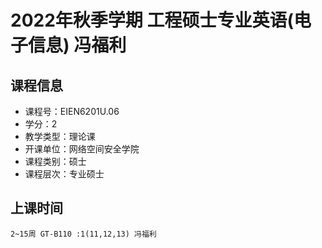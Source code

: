 # 2022年秋季学期 工程硕士专业英语(电子信息) 冯福利






## 课程信息

- 课程号：EIEN6201U.06
- 学分：2
- 教学类型：理论课
- 开课单位：网络空间安全学院
- 课程类别：硕士
- 课程层次：专业硕士

## 上课时间

```
2~15周 GT-B110 :1(11,12,13) 冯福利
```

